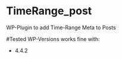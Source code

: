 # TimeRange_post
WP-Plugin to add Time-Range Meta to Posts

#Tested WP-Versions
works fine with:
* 4.4.2
